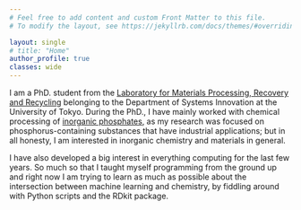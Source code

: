 ```yaml
---
# Feel free to add content and custom Front Matter to this file.
# To modify the layout, see https://jekyllrb.com/docs/themes/#overriding-theme-defaults

layout: single
# title: "Home"
author_profile: true
classes: wide
---
```

I am a PhD. student from the [Laboratory for Materials Processing, Recovery and Recycling](https://webpark1169.sakura.ne.jp/lab/) belonging to the Department of Systems Innovation at the University of Tokyo. During the PhD., I have mainly worked with chemical processing of [inorganic phosphates](https://en.wikipedia.org/wiki/Phosphate), as my research was focused on phosphorus-containing substances that have industrial applications; but in all honesty, I am interested in inorganic chemistry and materials in general.

I have also developed a big interest in everything computing for the last few years. So much so that I taught myself programming from the ground up and right now I am trying to learn as much as possible about the intersection between machine learning and chemistry, by fiddling around with Python scripts and the RDkit package.